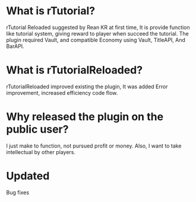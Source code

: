 # What is rTutorial?
rTutorial Reloaded suggested by Rean KR at first time, It is provide function like tutorial system, giving reward to player when succeed the tutorial.
The plugin required Vault, and compatible Economy using Vault, TitleAPI, And BarAPI.

# What is rTutorialReloaded?

rTutorialReloaded improved existing the plugin, It was added Error improvement, increased efficiency code flow.

# Why released the plugin on the public user?
I just make to function, not pursued profit or money. Also, I want to take intellectual by other players.

# Updated
Bug fixes

